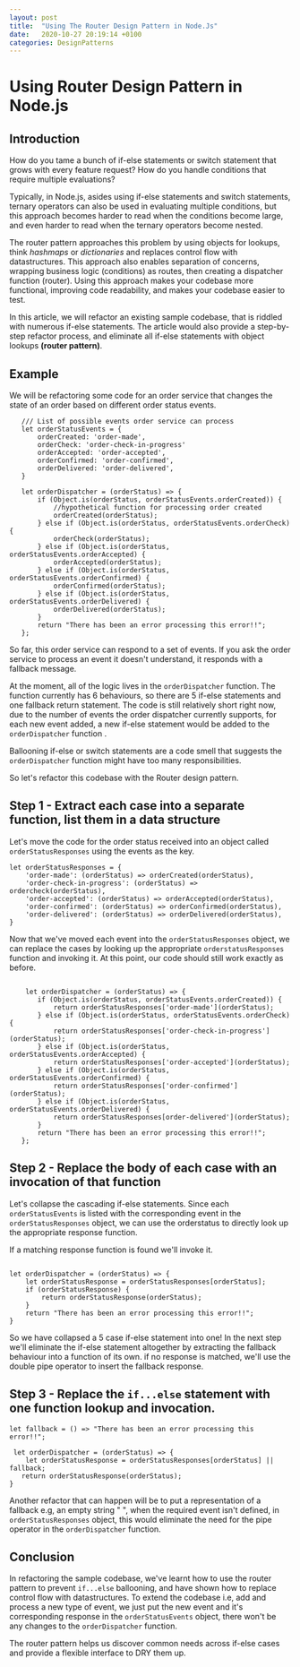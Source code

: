 ```yaml
---
layout: post
title:  "Using The Router Design Pattern in Node.Js"
date:   2020-10-27 20:19:14 +0100
categories: DesignPatterns
---
```


# Using Router Design Pattern in Node.js

## Introduction
 How do you tame a bunch of if-else statements or switch statement that grows with every feature request? How do you handle conditions that require multiple evaluations?
 
 Typically, in Node.js, asides using if-else statements and switch statements, ternary operators can also be used in evaluating multiple conditions, but this approach becomes harder to read when the conditions become large, and even harder to read when the ternary operators become nested.
 
 The router pattern approaches this problem by using objects for lookups, think *hashmaps* or *dictionaries* and replaces control flow with datastructures. This approach also enables separation of concerns, wrapping business logic (conditions) as routes, then creating a dispatcher function (router). Using this approach makes your codebase more functional, improving code readability, and makes your codebase easier to test.
 
 In this article, we will refactor an existing sample codebase, that is riddled with numerous if-else statements. The article would also provide a step-by-step refactor process, and eliminate all if-else statements with object lookups **(router pattern)**.
 
 ## Example
 We will be refactoring some code for an order service that changes the state of an order based on different order status events.

 ```
    /// List of possible events order service can process
    let orderStatusEvents = {
        orderCreated: 'order-made',
        orderCheck: 'order-check-in-progress'
        orderAccepted: 'order-accepted',
        orderConfirmed: 'order-confirmed',
        orderDelivered: 'order-delivered',
    }
    
    let orderDispatcher = (orderStatus) => {
        if (Object.is(orderStatus, orderStatusEvents.orderCreated)) {
            //hypothetical function for processing order created
            orderCreated(orderStatus);
        } else if (Object.is(orderStatus, orderStatusEvents.orderCheck) {
            orderCheck(orderStatus);
        } else if (Object.is(orderStatus, orderStatusEvents.orderAccepted) {
            orderAccepted(orderStatus);
        } else if (Object.is(orderStatus, orderStatusEvents.orderConfirmed) {
            orderConfirmed(orderStatus);
        } else if (Object.is(orderStatus, orderStatusEvents.orderDelivered) {
            orderDelivered(orderStatus);
        }
        return "There has been an error processing this error!!";
    };
 ```
 
 So far, this order service can respond to a set of events. If you ask the order service to process an event it doesn't understand, it responds with a fallback message.
 
 At the moment, all of the logic lives in the `orderDispatcher` function. The function currently has 6 behaviours, so there are 5 if-else statements and one fallback return statement. The code is still relatively short right now, due to the number of events the order dispatcher currently supports, for each new event added, a new if-else statement would be added to the `orderDispatcher` function .
 
 Ballooning if-else or switch statements are a code smell that suggests the `orderDispatcher` function might have too many responsibilities.
 
 So let's refactor this codebase with the Router design pattern.
 
 ## Step 1 - Extract each case into a separate function, list them in a data structure
 
 Let's move the code for the order status received into an object called `orderStatusResponses` using the events as the key.
 ```
 let orderStatusResponses = {
     'order-made': (orderStatus) => orderCreated(orderStatus),
     'order-check-in-progress': (orderStatus) => ordercheck(orderStatus),
     'order-accepted': (orderStatus) => orderAccepted(orderStatus),
     'order-confirmed': (orderStatus) => orderConfirmed(orderStatus),
     'order-delivered': (orderStatus) => orderDelivered(orderStatus),
 }
 ```
 
 Now that we've moved each event into the `orderStatusResponses` object, we can replace the cases by looking up the appropriate `orderstatusResponses` function and invoking it. At this point, our code should still work exactly as before.
 
 ```
 
     let orderDispatcher = (orderStatus) => {
        if (Object.is(orderStatus, orderStatusEvents.orderCreated)) {
            return orderStatusResponses['order-made'](orderStatus);
        } else if (Object.is(orderStatus, orderStatusEvents.orderCheck) {
            return orderStatusResponses['order-check-in-progress'](orderStatus);
        } else if (Object.is(orderStatus, orderStatusEvents.orderAccepted) {
            return orderStatusResponses['order-accepted'](orderStatus);
        } else if (Object.is(orderStatus, orderStatusEvents.orderConfirmed) {
            return orderStatusResponses['order-confirmed'](orderStatus);
        } else if (Object.is(orderStatus, orderStatusEvents.orderDelivered) {
            return orderStatusResponses[order-delivered'](orderStatus);
        }
        return "There has been an error processing this error!!";
    };
 ```
 
 ## Step 2 - Replace the body of each case with an invocation of that function
 
 Let's collapse the cascading if-else statements. Since each `orderStatusEvents` is listed with the corresponding event  in the `orderStatusResponses` object, we can use the orderstatus to directly look up the appropriate response function.
 
 If a matching response function is found we'll invoke it.
 
 ```
 
 let orderDispatcher = (orderStatus) => {
     let orderStatusResponse = orderStatusResponses[orderStatus];
     if (orderStatusResponse) {
         return orderStatusResponse(orderStatus);
     }
     return "There has been an error processing this error!!";
 }
 ```
 
 So we have collapsed a 5 case if-else statement into one! In the next step we'll eliminate the if-else statement altogether by extracting the fallback behaviour into a function of its own. if no response is matched, we'll use the double pipe operator to insert the fallback response.
 
 ## Step 3 - Replace the `if...else` statement with one function lookup and invocation.
 
 ```
 let fallback = () => "There has been an error processing this error!!";
 
  let orderDispatcher = (orderStatus) => {
     let orderStatusResponse = orderStatusResponses[orderStatus] || fallback;
    return orderStatusResponse(orderStatus);
 }
 ```

Another refactor that can happen will be to put a representation of a fallback e.g, an empty string " ", when the required event isn't defined, in `orderStatusResponses` object, this would eliminate the need for the pipe operator in the `orderDispatcher` function.

## Conclusion

In refactoring the sample codebase, we've learnt how to use the router pattern to prevent `if...else` ballooning, and have shown how to replace control flow with datastructures. To extend the codebase i.e, add and process a new type of event, we just put the new event and it's corresponding response in the `orderStatusEvents` object, there won't be any changes to the `orderDispatcher` function.

The router pattern helps us discover common needs across if-else cases and provide a flexible interface to DRY them up. 

 
 
 
 





  
